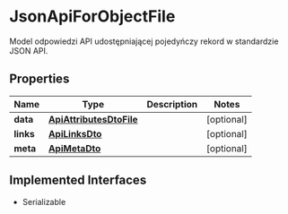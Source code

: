 

# JsonApiForObjectFile

Model odpowiedzi API udostępniającej pojedyńczy rekord w standardzie JSON API.

## Properties

| Name | Type | Description | Notes |
|------------ | ------------- | ------------- | -------------|
|**data** | [**ApiAttributesDtoFile**](ApiAttributesDtoFile.md) |  |  [optional] |
|**links** | [**ApiLinksDto**](ApiLinksDto.md) |  |  [optional] |
|**meta** | [**ApiMetaDto**](ApiMetaDto.md) |  |  [optional] |


## Implemented Interfaces

* Serializable


